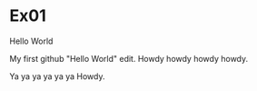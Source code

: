 # Ex01
Hello World

My first github "Hello World" edit.  Howdy howdy howdy howdy.

Ya ya ya ya ya ya Howdy.
